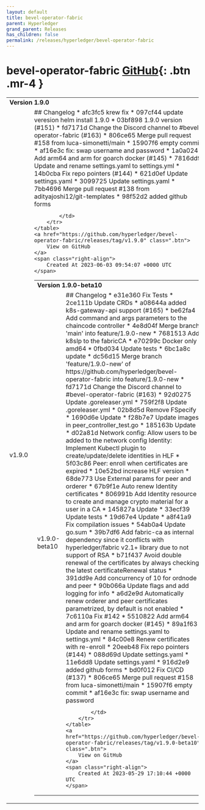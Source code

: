 ```yaml
---
layout: default
title: bevel-operator-fabric
parent: Hyperledger
grand_parent: Releases
has_children: false
permalink: /releases/hyperledger/bevel-operator-fabric
---
```


# bevel-operator-fabric <span class="fs-3 right-align">[GitHub](https://github.com/hyperledger/bevel-operator-fabric){: .btn .mr-4 }</span>


<div>
    <table>
        <tr>
            <td colspan="2">
                <b>
                    Version 1.9.0
                </b>
            </td>
        </tr>
        <tr>
            <td>
                <span class="chip">
                    v1.9.0
                </span>
            </td>
            <td>
                ## Changelog
* afc3fc5 krew fix
* 097cf44 update veresion helm install 1.9.0
* 03bf898 1.9.0 version (#151)
* fd7171d Change the Discord channel to #bevel-operator-fabric (#163)
* 806ce65 Merge pull request #158 from luca-simonetti/main
* 15907f6 empty commit
* af16e3c fix: swap username and password
* 1a0a024 Add arm64 and arm for goarch docker (#145)
* 7816dd9 Update and rename settings.yaml to settings.yml
* 14b0cba Fix repo pointers (#144)
* 621d0ef Update settings.yaml
* 3099725 Update settings.yaml
* 7bb4696 Merge pull request #138 from adityajoshi12/git-templates
* 98f52d2 added github forms


            </td>
        </tr>
    </table>
    <a href="https://github.com/hyperledger/bevel-operator-fabric/releases/tag/v1.9.0" class=".btn">
        View on GitHub
    </a>
    <span class="right-align">
        Created At 2023-06-03 09:54:07 +0000 UTC
    </span>
</div>

<div>
    <table>
        <tr>
            <td colspan="2">
                <b>
                    Version 1.9.0-beta10
                </b>
            </td>
        </tr>
        <tr>
            <td>
                <span class="chip">
                    v1.9.0-beta10
                </span>
            </td>
            <td>
                ## Changelog
* e31e360 Fix Tests
* 2ce111b Update CRDs
* a08644a added k8s-gateway-api support  (#165)
* be62fa4 Add command and args parameters to the chaincode controller
* 4e8d04f Merge branch 'main' into feature/1.9.0-new
* 7681513 Add k8sIp to the fabricCA
* e70299c Docker only amd64
* 0fbd034 Update tests
* 6bc1a8c update
* dc56d15 Merge branch 'feature/1.9.0-new' of https://github.com/hyperledger/bevel-operator-fabric into feature/1.9.0-new
* fd7171d Change the Discord channel to #bevel-operator-fabric (#163)
* 92d0275 Update .goreleaser.yml
* 759f2f8 Update .goreleaser.yml
* 02b8d5d Remove FSpecify
* 1690d6e Update
* f28b7e7 Update images in peer_controller_test.go
* 185163b Update
* d02a81d Network config: Allow users to be added to the network config Identity: Implement Kubectl plugin to create/update/delete identities in HLF
* 5f03c86 Peer: enroll when certificates are expired
* 10e52bd increase HLF version
* 68de773 Use External params for peer and orderer
* 67b9f1e Auto renew Identity certificates
* 806991b Add Identity resource to create and manage crypto material for a user in a CA
* 145827a Update
* 33ecf39 Update tests
* 19d67e4 Update
* a8f41a9 Fix compilation issues
* 54ab0a4 Update go.sum
* 39b7df6 Add fabric-ca as internal dependency since it conflicts with hyperledger/fabric v2.1+ library due to not support of RSA
* b71f437 Avoid double renewal of the certificates by always checking the latest certificateRenewal status
* 391dd9e Add concurrency of 10 for ordnode and peer
* 90b066a Update flags and add logging for info
* a6d2e9d Automatically renew orderer and peer certificates parametrized, by default is not enabled
* 7c6110a Fix #142
* 5510822 Add arm64 and arm for goarch docker (#145)
* 89a1f63 Update and rename settings.yaml to settings.yml
* 84c00e8 Renew certificates with re-enroll
* 20eeb48 Fix repo pointers (#144)
* 088d69d Update settings.yaml
* 11e6dd8 Update settings.yaml
* 916d2e9 added github forms
* bd0f012 Fix CI/CD (#137)
* 806ce65 Merge pull request #158 from luca-simonetti/main
* 15907f6 empty commit
* af16e3c fix: swap username and password


            </td>
        </tr>
    </table>
    <a href="https://github.com/hyperledger/bevel-operator-fabric/releases/tag/v1.9.0-beta10" class=".btn">
        View on GitHub
    </a>
    <span class="right-align">
        Created At 2023-05-29 17:10:44 +0000 UTC
    </span>
</div>


